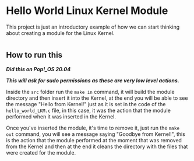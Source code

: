 # Hello World Linux Kernel Module
This project is just an introductory example of how we can start thinking about creating a module for the Linux Kernel.
#
## How to run this
***Did this on Pop!_OS 20.04***

***This will ask for sudo permissions as these are very low level actions.***

Inside the `src` folder run the `make in` command, it will build the module directory and then insert it into the Kernel, 
at the end you will be able to see the message "Hello from Kernel!" just as it is set in the code of the `hello_world_LKM.c` file, 
in this case, it was the action that the module performed when it was inserted in the Kernel.

Once you've inserted the module, it's time to remove it, just run the `make out` command, you will see a message saying "Goodbye from Kernel!", 
this is the action that the module performed at the moment that was removed from the Kernel 
and then at the end it cleans the directory with the files that were created for the module.

